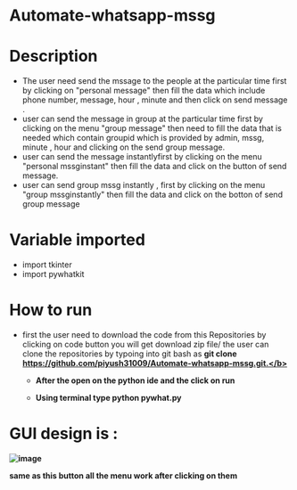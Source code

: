 # Automate-whatsapp-mssg

# Description
 - The user need send the mssage to the people at the particular time first by clicking on "personal message" then fill the data which include phone number, message, hour , minute and then click on send message . 
 - user can send the message in group at the particular time first by clicking on the menu "group message" then need to fill the data that is needed which contain groupid which is provided by admin, mssg, minute , hour and clicking on the send group message.
 - user can send the message instantlyfirst by clicking on the menu "personal mssginstant" then fill the data and click on the button of send message.
 - user can send group mssg instantly , first by clicking on the menu "group mssginstantly" then fill the data and click on the botton of send group message
 
# Variable imported
 - import tkinter
 - import pywhatkit
 
# How to run 
   - first the user need to download the code from this Repositories by clicking on code button you will get download zip file/ the user can clone the repositories by typoing into git bash as <b>git clone https://github.com/piyush31009/Automate-whatsapp-mssg.git.</b> 
        - After the open on the python ide and the click on run
 
        - Using terminal type python pywhat.py
   
 # GUI design is :
 
![image](https://user-images.githubusercontent.com/85010286/213767753-2fd088a2-ef57-4ea9-8837-eb362a16e042.png)

same as this button all the menu work after clicking on them 
